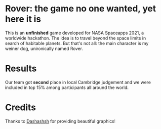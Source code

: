 # Rover: the game no one wanted, yet here it is

This is an **unfinished** game developed for NASA Spaceapps 2021, a worldwide hackathon.
The idea is to travel beyond the space limits in search of habitable planets.
But that's not all: the main character is my weiner dog, unironically named Rover.

# Results
Our team got **second** place in local Cambridge judgement and we were included in top 15% among participants all around the world.

# Credits
Thanks to [Dashashsh](https://github.com/Dashashsh) for providing beautiful graphics!
